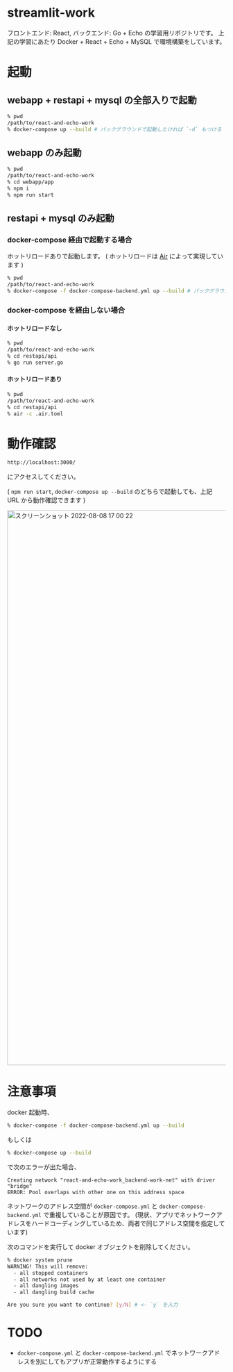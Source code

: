 # streamlit-work
フロントエンド: React, バックエンド: Go + Echo の学習用リポジトリです。
上記の学習にあたり Docker + React + Echo + MySQL で環境構築をしています。


# 起動
## webapp + restapi + mysql の全部入りで起動
```bash
% pwd
/path/to/react-and-echo-work
% docker-compose up --build # バックグラウンドで起動したければ `-d` もつける
```

## webapp のみ起動
```bash
% pwd
/path/to/react-and-echo-work
% cd webapp/app
% npm i
% npm run start
```

## restapi + mysql のみ起動
### docker-compose 経由で起動する場合
ホットリロードありで起動します。
( ホットリロードは [Air](https://github.com/cosmtrek/air) によって実現しています )

```bash
% pwd
/path/to/react-and-echo-work
% docker-compose -f docker-compose-backend.yml up --build # バックグラウンドで起動したければ `-d` もつける
```

### docker-compose を経由しない場合
#### ホットリロードなし

```bash
% pwd
/path/to/react-and-echo-work
% cd restapi/api
% go run server.go
```

#### ホットリロードあり

```bash
% pwd
/path/to/react-and-echo-work
% cd restapi/api
% air -c .air.toml
```

# 動作確認
```bash
http://localhost:3000/
```
にアクセスしてください。

( `npm run start`, `docker-compose up --build` のどちらで起動しても、上記 URL から動作確認できます  )

<img width="1278" alt="スクリーンショット 2022-08-08 17 00 22" src="https://user-images.githubusercontent.com/3907225/183370113-2e941bed-1911-4038-a68e-4023e82a4ef2.png">


# 注意事項
docker 起動時、

```bash
% docker-compose -f docker-compose-backend.yml up --build
```

もしくは

```bash
% docker-compose up --build
```

で次のエラーが出た場合、

```
Creating network "react-and-echo-work_backend-work-net" with driver "bridge"
ERROR: Pool overlaps with other one on this address space
```

ネットワークのアドレス空間が `docker-compose.yml` と `docker-compose-backend.yml` で重複していることが原因です。
(現状、アプリでネットワークアドレスをハードコーディングしているため、両者で同じアドレス空間を指定しています)

次のコマンドを実行して docker オブジェクトを削除してください。

```bash
% docker system prune
WARNING! This will remove:
  - all stopped containers
  - all networks not used by at least one container
  - all dangling images
  - all dangling build cache

Are you sure you want to continue? [y/N] # <- `y` を入力
```

# TODO
- `docker-compose.yml` と `docker-compose-backend.yml` でネットワークアドレスを別にしてもアプリが正常動作するようにする


